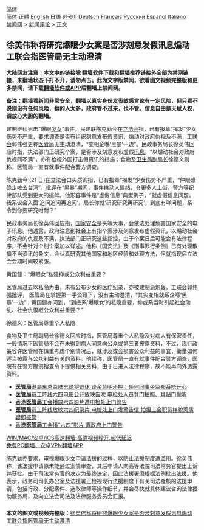  <!-- 面包屑导航 --> <div class="breadcrumb"><!-- GTranslate: https://gtranslate.io/ -->  <div class="switcher notranslate">  <div class="selected">  <a href="#" onclick="return false;"> 简体</a>  </div>  <div class="option">  <a href="https://www.bannedbook.org" onclick="doGTranslate('zh-CN|zh-CN');jQuery('div.switcher div.selected a').html(jQuery(this).html());return false;" title="简体中文" class="nturl selected"> 简体</a>  <a href="https://www.bannedbook.org/zh-tw/" onclick="doGTranslate('zh-CN|zh-TW');jQuery('div.switcher div.selected a').html(jQuery(this).html());return false;" title="繁體中文" class="nturl"> 正體</a>  <a href="https://www.bannedbook.org/en/" onclick="doGTranslate('zh-CN|en');jQuery('div.switcher div.selected a').html(jQuery(this).html());return false;" title="English" class="nturl"> English</a>  <a href="https://www.bannedbook.org/ja/" onclick="doGTranslate('zh-CN|ja');jQuery('div.switcher div.selected a').html(jQuery(this).html());return false;" title="日本語" class="nturl"> 日語</a>  <a href="https://www.bannedbook.org/ko/" onclick="doGTranslate('zh-CN|ko');jQuery('div.switcher div.selected a').html(jQuery(this).html());return false;" title="한국어" class="nturl"> 한국어</a>  <a href="https://www.bannedbook.org/de/" onclick="doGTranslate('zh-CN|de');jQuery('div.switcher div.selected a').html(jQuery(this).html());return false;" title="Deutsch" class="nturl"> Deutsch</a>  <a href="https://www.bannedbook.org/fr/" onclick="doGTranslate('zh-CN|fr');jQuery('div.switcher div.selected a').html(jQuery(this).html());return false;" title="Français" class="nturl"> Français</a>  <a href="https://www.bannedbook.org/ru/" onclick="doGTranslate('zh-CN|ru');jQuery('div.switcher div.selected a').html(jQuery(this).html());return false;" title="Русский" class="nturl"> Русский</a>  <a href="https://www.bannedbook.org/es/" onclick="doGTranslate('zh-CN|es');jQuery('div.switcher div.selected a').html(jQuery(this).html());return false;" title="Español" class="nturl"> Español</a>  <a href="https://www.bannedbook.org/it/" onclick="doGTranslate('zh-CN|it');jQuery('div.switcher div.selected a').html(jQuery(this).html());return false;" title="Italiano" class="nturl"> Italiano</a>  </div>  </div>      <div class='breadcrumb-sub'><!-- Breadcrumb NavXT 6.3.0 --> <a href="https://www.bannedbook.org/" class="home">禁闻网</a> &gt; <a href="https://www.bannedbook.org/bnews/comments/" class="category">新闻评论</a> &gt; 正文</div></div><h2>徐英伟称将研究爆眼少女案是否涉刻意发假讯息煽动 工联会指医管局无主动澄清</h2> <p class="notice"><b>大陆网友注意：本文中的链接除 <a href="https://github.com/bannedbook/fanqiang" >翻墙</a>软件下载和<a href="https://github.com/killgcd/justmysocks/blob/master/README.md">翻墙推荐</a>链接外全部为禁网链接，未翻墙状态下打不开，请勿点击。此为文字版禁闻，欲看图文视频完整版和更多禁闻，请下载<a href="https://github.com/bannedbook/fanqiang">翻墙软件或APP</a>后翻墙上禁闻网。</p><p>备注：翻墙看新闻非常安全，翻墙以真实身份发表敏感言论有一定风险，但只看不说则没有任何风险，翻的人太多，政府管不过来，也不管。信息自由是天赋人权，请放心大胆的翻墙。</b></p>  <div class="entry">  <p>建制继续狙击“爆眼<a href="https://www.bannedbook.org/bnews/tag/%e5%b0%91%e5%a5%b3/" class="st_tag internal_tag" rel="tag" title="标签 少女 下的日志">少女</a>”事件，民建联陈克勤今在<a href="https://www.bannedbook.org/bnews/tag/%e7%ab%8b%e6%b3%95%e4%bc%9a/" class="st_tag internal_tag" rel="tag" title="标签 立法会 下的日志">立法会</a>指，已有报章“揭发”少女伤势不严重，要求调查是否有组织刻意发布假资讯，煽动对政府仇视及不满，<a href="https://www.bannedbook.org/bnews/tag/%E5%B7%A5%E8%81%94%E4%BC%9A/" class="st_tag internal_tag" rel="tag" title="标签 工联会 下的日志">工联会</a>郭伟强更称<a href="https://www.bannedbook.org/bnews/tag/%E5%8C%BB%E7%AE%A1%E5%B1%80/" class="st_tag internal_tag" rel="tag" title="标签 医管局 下的日志">医管局</a>无主动澄清，“变相企喺‘黑暴’一边”。民政事务局长徐英伟回应时指，执法部门正研究个案，是否涉及刻意发布虚假<a href="https://www.bannedbook.org/bnews/tag/%E8%AE%AF%E6%81%AF/" class="st_tag internal_tag" rel="tag" title="标签 讯息 下的日志">讯息</a>，“以煽动社会对政府仇视同不满”，亦有检视外国打击假资讯的措施；食物及<a href="https://www.bannedbook.org/bnews/tag/%E5%8D%AB%E7%94%9F%E5%B1%80/" class="st_tag internal_tag" rel="tag" title="标签 卫生局 下的日志">卫生局</a><a href="https://www.bannedbook.org/bnews/tag/%e5%89%af%e5%b1%80%e9%95%bf/" class="st_tag internal_tag" rel="tag" title="标签 副局长 下的日志">副局长</a>徐德义则称，医管局一直有就事件配合警方调查。</p> <p>陈克勤今 (21 日)在立法会口头质询指，已有报章“揭发”少女伤势不严重，“仲眼碌碌走咗去台湾”，批评在“黑暴”期间，事件挑动人情绪，令更多人上街，警方等纪律部队受到更大的挑衅。他形容事件是“虚假信息”典型例子，“就虚假信息问题，我系议会入面‘追问追问再追问’，局长你就‘研究研究再研究’，到底有咩问题，系令到你要研究咁耐？”</p>  <p>民政事务局长徐英伟回应指，<a href="https://www.bannedbook.org/bnews/tag/%e5%9b%bd%e5%ae%b6%e5%ae%89%e5%85%a8/" class="st_tag internal_tag" rel="tag" title="标签 国家安全 下的日志">国家安全</a>是头等大事，会依法处理危害国家安全的电子讯息。他透露，政府注意到社会上有指个案涉及刻意发布虚假资讯，以煽动社会对政府的仇视及不满，执法部门正研究这些指控，由于个案日后可能会有法律程序，不会针对个别个案加以详述。他称《国安法》及《刑事罪行条例》已有处理散播不当资讯的条文，会认真研究其他国家和地区经验和处理方法，但就指现届立法会会期时间较紧张。</p> <p>黄国健：“爆眼女”私隐抑或公众利益重要？</p>  <p>医管局过去以私隐为由，未有公布少女的医疗纪录，亦被建制派炮轰。工联会郭伟强批评， 医管局在掌握第一手资讯下，没有主动澄清，“其实变相就系企喺‘黑暴’一边”；黄国健亦问到，“到底系‘爆眼女’的私隐重要，抑或系当时引起社会动乱、社会仇恨嘅公众利益重要？”</p> <p>徐德义：医管局尊重个人私隐</p>  <p>食物及卫生局副局长徐德义回应时指，医管局尊重个人私隐及对病人有保密责任，一般情况下医管局不会在未得到病人同意向公众或第三者披露资料，不过，现行政策容许医管局在慎重考虑个别情况后，就涉及或会损害公众利益的事宜，衡量如何适当披露与公众利益有关的资料。他续称，医管局一直有就事件配合警方调查，医院有在警方提供搜查令下提供相关资料，由于已进入法律程序，故不能再向外透露资料。</p> <ul class='op-related-articles' title='相关阅读'> <li><a href='https://www.bannedbook.org/bnews/comments/20210615/1566791.html' target='_blank'><b>医管局</b>港岛东总监陆志聪将退休 谈余慧明还押：任何同事坐监都系唔开心</a></li> <li><a href='https://www.bannedbook.org/bnews/comments/20210530/1556609.html' target='_blank'><b>医管局</b>员工阵线六四电影公开放映告吹 电检处人员登门拍照、耳贴门偷听</a></li> <li><a href='https://www.bannedbook.org/bnews/baitai/20210528/1555692.html' target='_blank'>香港<b>医管局</b>工会播放六四影片遭电检处上门警告</a></li> <li><a href='https://www.bannedbook.org/bnews/comments/20210528/1555603.html' target='_blank'><b>医管局</b>员工阵线放映六四纪录片 电检处上门发警告信 拍摄工会职员样貌惹质疑即报警</a></li> <li><a href='https://www.bannedbook.org/bnews/ssgc/20210528/1555151.html' target='_blank'>香港<b>医管局</b>工会播“六四”影片 遭政府上门警告</a></li> </ul> <p class="texttj"> <a href="https://github.com/bannedbook/fanqiang/wiki/V2ray%E6%9C%BA%E5%9C%BA" target="_blank">WIN/MAC/安卓/iOS高速翻墙:高清视频秒开,超低延迟</a><br/> <a href="https://github.com/bannedbook/fanqiang/wiki/%E7%A6%81%E9%97%BB%E7%BD%91%E5%AE%89%E5%8D%93%E7%BF%BB%E5%A2%99%E6%96%B0%E9%97%BBAPP" target="_blank">免费PC翻墙、安卓VPN翻墙APP</a></p> <p>陈克勤亦要求，审视爆眼少女申请法援的过程，以防止法援制度遭滥用。徐英伟称，该法援申请原未能通过案情审查，其后申请人向高等法院司法常务官提出上诉并获批。由于司法常务官的决定为最终决定，因此法援署须根据法例批出法援。他表示，政务司司长办公室及法援署正检视现行法援制度下有关司法覆核的法援申请，包括行政、分配案件、选取律师等操作细节，并会尽快就具体建议咨询法律援助服务局，及向立法会司法及法律服务委员会汇报。</p><a name='sharetosocial'></a>  <div style="margin-bottom:5px;padding-bottom:5px;clear:both"> <div id="archive-pix-1" class="banner-ads"> <!-- AuctionX Display platform tag START --> <div id="26318x728x90x621x_ADSLOT2" clicktrack="%%CLICK_URL_ESC%%"></div> <!-- AuctionX Display platform tag END --> </div> <div id="archive-pix-2" class="banner-ads"> <!-- AuctionX Display platform tag START --> <div id="26315x300x250x621x_ADSLOT2" clicktrack="%%CLICK_URL_ESC%%"></div> <!-- AuctionX Display platform tag END --> </div> </div>  <div id="archive-pix-1" class="banner-ads"> <!-- AuctionX Display platform tag START --> <div id="26318x728x90x621x_ADSLOT3" clicktrack="%%CLICK_URL_ESC%%"></div> <!-- AuctionX Display platform tag END --> </div> <div><b>本文的图文或视频完整版</b>：<a href='https://www.bannedbook.org/bnews/comments/20210721/1591404.html'>徐英伟称将研究爆眼少女案是否涉刻意发假讯息煽动 工联会指医管局无主动澄清</a></div>  </div><!--END ENTRY--> 